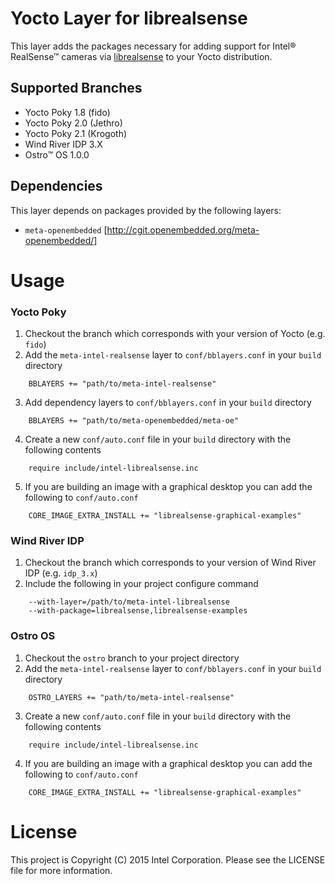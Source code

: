 Yocto Layer for librealsense
============================
This layer adds the packages necessary for adding support for Intel® RealSense™ cameras via [librealsense](https://github.com/IntelRealSense/librealsense) to your Yocto distribution.

## Supported Branches
* Yocto Poky 1.8 (fido)
* Yocto Poky 2.0 (Jethro)
* Yocto Poky 2.1 (Krogoth)
* Wind River IDP 3.X
* Ostro™ OS 1.0.0

## Dependencies
This layer depends on packages provided by the following layers:
* `meta-openembedded` [http://cgit.openembedded.org/meta-openembedded/]

Usage
=====
### Yocto Poky
1. Checkout the branch which corresponds with your version of Yocto (e.g. `fido`)
2. Add the `meta-intel-realsense` layer to `conf/bblayers.conf` in your `build` directory
```bitbake
	BBLAYERS += "path/to/meta-intel-realsense"
```
3. Add dependency layers to `conf/bblayers.conf` in your `build` directory
```bitbake
	BBLAYERS += "path/to/meta-openembedded/meta-oe"
```
4. Create a new `conf/auto.conf` file in your `build` directory with the following contents
```bitbake
    require include/intel-librealsense.inc
```
5. If you are building an image with a graphical desktop you can add the following to `conf/auto.conf`
```bitbake
    CORE_IMAGE_EXTRA_INSTALL += "librealsense-graphical-examples"
```

### Wind River IDP
1. Checkout the branch which corresponds to your version of Wind River IDP (e.g. `idp_3.x`)
2. Include the following in your project configure command
```bitbake
    --with-layer=/path/to/meta-intel-librealsense
    --with-package=librealsense,librealsense-examples
```

### Ostro OS
1. Checkout the `ostro` branch to your project directory
2. Add the `meta-intel-realsense` layer to `conf/bblayers.conf` in your `build` directory
```bitbake
	OSTRO_LAYERS += "path/to/meta-intel-realsense"
```
3. Create a new `conf/auto.conf` file in your `build` directory with the following contents
```bitbake
    require include/intel-librealsense.inc
```
4. If you are building an image with a graphical desktop you can add the following to `conf/auto.conf`
```bitbake
    CORE_IMAGE_EXTRA_INSTALL += "librealsense-graphical-examples"
```

License
=======
This project is Copyright (C) 2015 Intel Corporation. Please see the LICENSE file for more information.
